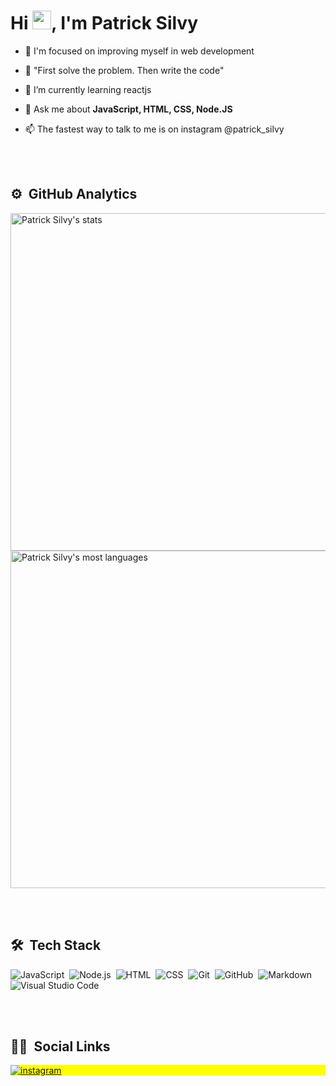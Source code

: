 <h1 align="left">Hi <img src="https://raw.githubusercontent.com/kaueMarques/kaueMarques/master/hi.gif" width="30px">, I'm Patrick Silvy</h1>

- 🚀 I'm focused on improving myself in web development

- 🔭 "First solve the problem. Then write the code"

- 🌱  I’m currently learning reactjs

- 💬 Ask me about **JavaScript, HTML, CSS, Node.JS**

- 📫 The fastest way to talk to me is on instagram @patrick_silvy

<br><br>

## ⚙️ &nbsp;GitHub Analytics

<p align="left">
<img width="540em" src="https://github-readme-stats.vercel.app/api?username=patricksilvy&show_icons=true&theme=vision-friendly-dark" alt="Patrick Silvy's stats"/>
<img width="540em" src="https://github-readme-stats.vercel.app/api/top-langs/?username=patricksilvy&layout=compact&theme=vision-friendly-dark" alt="Patrick Silvy's most languages"/>
</p>

<br><br>

## 🛠 &nbsp;Tech Stack

![JavaScript](https://img.shields.io/badge/-JavaScript-05122A?style=flat&logo=javascript)&nbsp;
![Node.js](https://img.shields.io/badge/-Node.js-05122A?style=flat&logo=node.js)&nbsp;
![HTML](https://img.shields.io/badge/-HTML-05122A?style=flat&logo=HTML5)&nbsp;
![CSS](https://img.shields.io/badge/-CSS-05122A?style=flat&logo=CSS3&logoColor=1572B6)&nbsp;
![Git](https://img.shields.io/badge/-Git-05122A?style=flat&logo=git)&nbsp;
![GitHub](https://img.shields.io/badge/-GitHub-05122A?style=flat&logo=github)&nbsp;
![Markdown](https://img.shields.io/badge/-Markdown-05122A?style=flat&logo=markdown)&nbsp;
![Visual Studio Code](https://img.shields.io/badge/-Visual%20Studio%20Code-05122A?style=flat&logo=visual-studio-code&logoColor=007ACC)&nbsp;

<br><br>

## 👦🏻 &nbsp;Social Links

<p align="left" style="background:yellow">
<a href="https://instagram.com/patrick_silvy" target="_blank">
 <img align="center" src="https://img.shields.io/badge/-patrick_silvy-05122A?style=flat&logo=instagram" alt="instagram"/>
</a>
</p>
